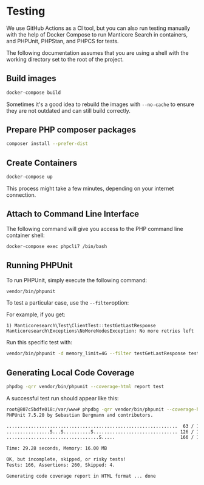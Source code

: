 # Testing

We use GitHub Actions as a CI tool, but you can also run testing manually with the help of Docker Compose to run Manticore Search in containers, and PHPUnit, PHPStan, and PHPCS for tests.

The following documentation assumes that you are using a shell with the working directory set to the root of the project.

## Build images
```bash
docker-compose build
```

Sometimes it's a good idea to rebuild the images with `--no-cache` to ensure they are not outdated and can still build correctly.

## Prepare PHP composer packages
```bash
composer install --prefer-dist
```

## Create Containers
```bash
docker-compose up
```
This process might take a few minutes, depending on your internet connection.

## Attach to Command Line Interface
The following command will give you access to the PHP command line container shell:
```bash
docker-compose exec phpcli7 /bin/bash
```

## Running PHPUnit
To run PHPUnit, simply execute the following command:

```bash
vendor/bin/phpunit
```

To test a particular case, use the `--filter`option:

For example, if you get:
```
1) Manticoresearch\Test\ClientTest::testGetLastResponse
Manticoresearch\Exceptions\NoMoreNodesException: No more retries left
```

Run this specific test with:
```bash
vendor/bin/phpunit -d memory_limit=4G --filter testGetLastResponse test/
```

## Generating Local Code Coverage
```bash
phpdbg -qrr vendor/bin/phpunit --coverage-html report test
```
A successful test run should appear like this:
```bash
root@807c5bdfe018:/var/www# phpdbg -qrr vendor/bin/phpunit --coverage-html report test
PHPUnit 7.5.20 by Sebastian Bergmann and contributors.

...............................................................  63 / 166 ( 37%)
................S...S..........S............................... 126 / 166 ( 75%)
..................................S.....                        166 / 166 (100%)

Time: 29.28 seconds, Memory: 16.00 MB

OK, but incomplete, skipped, or risky tests!
Tests: 166, Assertions: 260, Skipped: 4.

Generating code coverage report in HTML format ... done

```
<!-- proofread -->